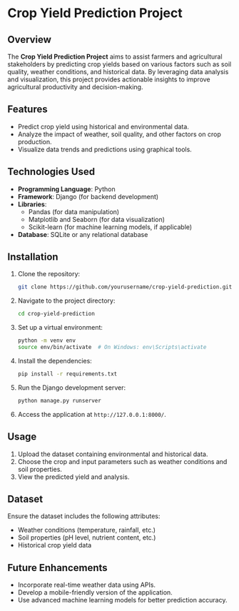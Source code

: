 # Crop Yield Prediction Project

## Overview
The **Crop Yield Prediction Project** aims to assist farmers and agricultural stakeholders by predicting crop yields based on various factors such as soil quality, weather conditions, and historical data. By leveraging data analysis and visualization, this project provides actionable insights to improve agricultural productivity and decision-making.

## Features
- Predict crop yield using historical and environmental data.
- Analyze the impact of weather, soil quality, and other factors on crop production.
- Visualize data trends and predictions using graphical tools.

## Technologies Used
- **Programming Language**: Python
- **Framework**: Django (for backend development)
- **Libraries**: 
  - Pandas (for data manipulation)
  - Matplotlib and Seaborn (for data visualization)
  - Scikit-learn (for machine learning models, if applicable)
- **Database**: SQLite or any relational database

## Installation
1. Clone the repository:
   ```bash
   git clone https://github.com/yourusername/crop-yield-prediction.git
   ```
2. Navigate to the project directory:
   ```bash
   cd crop-yield-prediction
   ```
3. Set up a virtual environment:
   ```bash
   python -m venv env
   source env/bin/activate  # On Windows: env\Scripts\activate
   ```
4. Install the dependencies:
   ```bash
   pip install -r requirements.txt
   ```
5. Run the Django development server:
   ```bash
   python manage.py runserver
   ```
6. Access the application at `http://127.0.0.1:8000/`.

## Usage
1. Upload the dataset containing environmental and historical data.
2. Choose the crop and input parameters such as weather conditions and soil properties.
3. View the predicted yield and analysis.

## Dataset
Ensure the dataset includes the following attributes:
- Weather conditions (temperature, rainfall, etc.)
- Soil properties (pH level, nutrient content, etc.)
- Historical crop yield data

## Future Enhancements
- Incorporate real-time weather data using APIs.
- Develop a mobile-friendly version of the application.
- Use advanced machine learning models for better prediction accuracy.
